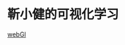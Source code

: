 <!--
 * @LastEditTime: 2021-04-19 01:29:28
 * @LastEditors: jinxiaojian
-->
# 靳小健的可视化学习

[webGl]('/4%20GPU与渲染管线/1.html')